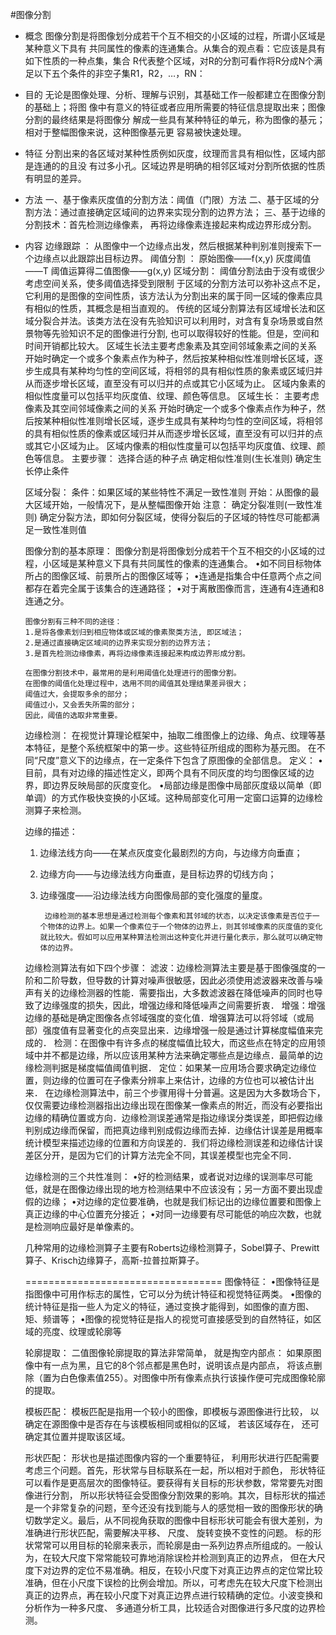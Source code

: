 #图像分割
+ 概念
  图像分割是将图像划分成若干个互不相交的小区域的过程，所谓小区域是某种意义下具有
  共同属性的像素的连通集合。从集合的观点看：它应该是具有如下性质的一种点集，集合
  R代表整个区域，对R的分割可看作将R分成N个满足以下五个条件的非空子集R1，R2，…，RN：
+ 目的
  无论是图像处理、分析、理解与识别，其基础工作一般都建立在图像分割的基础上；将图
  像中有意义的特征或者应用所需要的特征信息提取出来；图像分割的最终结果是将图像分
  解成一些具有某种特征的单元，称为图像的基元；相对于整幅图像来说，这种图像基元更
  容易被快速处理。
+ 特征
  分割出来的各区域对某种性质例如灰度，纹理而言具有相似性，区域内部是连通的的且没
  有过多小孔。区域边界是明确的相邻区域对分割所依据的性质有明显的差异。
+ 方法
  一、基于像素灰度值的分割方法：阈值（门限）方法
  二、基于区域的分割方法：通过直接确定区域间的边界来实现分割的边界方法；
  三、基于边缘的分割技术：首先检测边缘像素， 再将边缘像素连接起来构成边界形成分割。
+ 内容
  边缘跟踪 ：
  从图像中一个边缘点出发，然后根据某种判别准则搜索下一个边缘点以此跟踪出目标边界。
  阈值分割 ：
  原始图像——f(x,y)
  灰度阈值——T
  阈值运算得二值图像——g(x,y)
  区域分割：
  阈值分割法由于没有或很少考虑空间关系，使多阈值选择受到限制
  于区域的分割方法可以弥补这点不足，它利用的是图像的空间性质，该方法认为分割出来的属于同一区域的像素应具有相似的性质，其概念是相当直观的。
  传统的区域分割算法有区域增长法和区域分裂合并法。该类方法在没有先验知识可以利用时，对含有复杂场景或自然景物等先验知识不足的图像进行分割, 也可以取得较好的性能。但是，空间和时间开销都比较大。
  区域生长法主要考虑象素及其空间邻域象素之间的关系
  开始时确定一个或多个象素点作为种子，然后按某种相似性准则增长区域，逐步生成具有某种均匀性的空间区域，将相邻的具有相似性质的象素或区域归并从而逐步增长区域，直至没有可以归并的点或其它小区域为止。
  区域内象素的相似性度量可以包括平均灰度值、纹理、颜色等信息。
  区域生长：
  主要考虑像素及其空间邻域像素之间的关系
  开始时确定一个或多个像素点作为种子，然后按某种相似性准则增长区域，逐步生成具有某种均匀性的空间区域，将相邻的具有相似性质的像素或区域归并从而逐步增长区域，直至没有可以归并的点或其它小区域为止。
  区域内像素的相似性度量可以包括平均灰度值、纹理、颜色等信息。
  主要步骤：
  选择合适的种子点
  确定相似性准则(生长准则)
  确定生长停止条件
  
  区域分裂：
  条件：如果区域的某些特性不满足一致性准则
  开始：从图像的最大区域开始，一般情况下，是从整幅图像开始
  注意：
  确定分裂准则(一致性准则)
  确定分裂方法，即如何分裂区域，使得分裂后的子区域的特性尽可能都满足一致性准则值
  
  图像分割的基本原理：
  图像分割是将图像划分成若干个互不相交的小区域的过程，小区域是某种意义下具有共同属性的像素的连通集合。
  •如不同目标物体所占的图像区域、前景所占的图像区域等；
  •连通是指集合中任意两个点之间都存在着完全属于该集合的连通路径；
  •对于离散图像而言，连通有4连通和8连通之分。
  
      图像分割有三种不同的途径：
      1.是将各像素划归到相应物体或区域的像素聚类方法, 即区域法；
      2.是通过直接确定区域间的边界来实现分割的边界方法；
      3.是首先检测边缘像素，再将边缘像素连接起来构成边界形成分割。
     
      在图像分割技术中，最常用的是利用阈值化处理进行的图像分割。
      在图像的阈值化处理过程中，选用不同的阈值其处理结果差异很大；
      阈值过大，会提取多余的部分；
      阈值过小，又会丢失所需的部分；
      因此，阈值的选取非常重要。
  
  边缘检测：
           在视觉计算理论框架中，抽取二维图像上的边缘、角点、纹理等基本特征，是整个系统框架中的第一步。这些特征所组成的图称为基元图。
           在不同“尺度”意义下的边缘点，在一定条件下包含了原图像的全部信息。
  定义：
  •目前，具有对边缘的描述性定义，即两个具有不同灰度的均匀图像区域的边界，即边界反映局部的灰度变化。
  •局部边缘是图像中局部灰度级以简单（即单调）的方式作极快变换的小区域。这种局部变化可用一定窗口运算的边缘检测算子来检测。
  
  边缘的描述：
  1) 边缘法线方向——在某点灰度变化最剧烈的方向，与边缘方向垂直；
  2) 边缘方向——与边缘法线方向垂直，是目标边界的切线方向；
  3) 边缘强度——沿边缘法线方向图像局部的变化强度的量度。 
  
          边缘检测的基本思想是通过检测每个像素和其邻域的状态，以决定该像素是否位于一个物体的边界上。如果一个像素位于一个物体的边界上，则其邻域像素的灰度值的变化就比较大。假如可以应用某种算法检测出这种变化并进行量化表示，那么就可以确定物体的边界。
  
   边缘检测算法有如下四个步骤：
  滤波：边缘检测算法主要是基于图像强度的一阶和二阶导数，但导数的计算对噪声很敏感，因此必须使用滤波器来改善与噪声有关的边缘检测器的性能．需要指出，大多数滤波器在降低噪声的同时也导致了边缘强度的损失，因此，增强边缘和降低噪声之间需要折衷．
  增强：增强边缘的基础是确定图像各点邻域强度的变化值．增强算法可以将邻域（或局部）强度值有显著变化的点突显出来．边缘增强一般是通过计算梯度幅值来完成的．
  检测：在图像中有许多点的梯度幅值比较大，而这些点在特定的应用领域中并不都是边缘，所以应该用某种方法来确定哪些点是边缘点．最简单的边缘检测判据是梯度幅值阈值判据．
  定位：如果某一应用场合要求确定边缘位置，则边缘的位置可在子像素分辨率上来估计，边缘的方位也可以被估计出来．
      在边缘检测算法中，前三个步骤用得十分普遍。这是因为大多数场合下，仅仅需要边缘检测器指出边缘出现在图像某一像素点的附近，而没有必要指出边缘的精确位置或方向．边缘检测误差通常是指边缘误分类误差，即把假边缘判别成边缘而保留，而把真边缘判别成假边缘而去掉．边缘估计误差是用概率统计模型来描述边缘的位置和方向误差的．我们将边缘检测误差和边缘估计误差区分开，是因为它们的计算方法完全不同，其误差模型也完全不同．
  
  边缘检测的三个共性准则：
  •好的检测结果，或者说对边缘的误测率尽可能低，就是在图像边缘出现的地方检测结果中不应该没有；另一方面不要出现虚假的边缘；
  •对边缘的定位要准确，也就是我们标记出的边缘位置要和图像上真正边缘的中心位置充分接近；
  •对同一边缘要有尽可能低的响应次数，也就是检测响应最好是单像素的。
  
  几种常用的边缘检测算子主要有Roberts边缘检测算子，Sobel算子、Prewitt算子、Krisch边缘算子，高斯-拉普拉斯算子。
  
  
  ==================================
  图像特征：
  •图像特征是指图像中可用作标志的属性，它可以分为统计特征和视觉特征两类。
  •图像的统计特征是指一些人为定义的特征，通过变换才能得到，如图像的直方图、矩、频谱等；
  •图像的视觉特征是指人的视觉可直接感受到的自然特征，如区域的亮度、纹理或轮廓等
  
  轮廓提取：
  二值图像轮廓提取的算法非常简单， 就是掏空内部点： 如果原图像中有一点为黑，且它的8个邻点都是黑色时，说明该点是内部点， 将该点删除（置为白色像素值255）。对图像中所有像素点执行该操作便可完成图像轮廓的提取。
  
  模板匹配：
  模板匹配是指用一个较小的图像，即模板与源图像进行比较， 以确定在源图像中是否存在与该模板相同或相似的区域， 若该区域存在， 还可确定其位置并提取该区域。
  
  形状匹配：
          形状也是描述图像内容的一个重要特征， 利用形状进行匹配需要考虑三个问题。首先，形状常与目标联系在一起，所以相对于颜色， 形状特征可以看作是更高层次的图像特征。要获得有关目标的形状参数，常常要先对图像进行分割， 所以形状特征会受图像分割效果的影响。其次，目标形状的描述是一个非常复杂的问题，至今还没有找到能与人的感觉相一致的图像形状的确切数学定义。最后，从不同视角获取的图像中目标形状可能会有很大差别，为准确进行形状匹配，需要解决平移、 尺度、 旋转变换不变性的问题。
  标的形状常常可以用目标的轮廓来表示，而轮廓是由一系列边界点所组成的。一般认为，在较大尺度下常常能较可靠地消除误检并检测到真正的边界点， 但在大尺度下对边界的定位不易准确。相反，在较小尺度下对真正边界点的定位常比较准确，但在小尺度下误检的比例会增加。所以，可考虑先在较大尺度下检测出真正的边界点，再在较小尺度下对真正边界点进行较精确的定位。小波变换和分析作为一种多尺度、 多通道分析工具，比较适合对图像进行多尺度的边界检测。